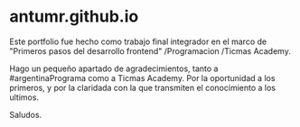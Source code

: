# antumr.github.io
Este portfolio fue hecho como trabajo final integrador en el marco de "Primeros pasos del desarrollo frontend" /Programacion /Ticmas Academy.

Hago un pequeño apartado de agradecimientos, tanto a #argentinaPrograma como a Ticmas Academy. 
Por la oportunidad  a los primeros, y por la claridada con la que transmiten el conocimiento a los ultimos.

Saludos.
